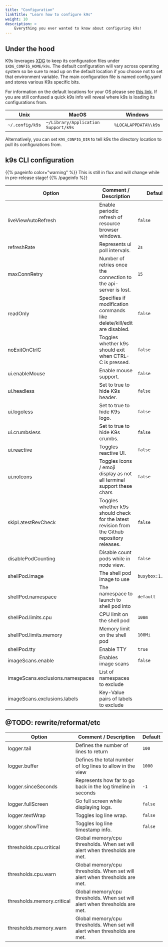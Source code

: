 ```yaml
---
title: "Configuration"
linkTitle: "Learn how to configure k9s"
weight: 10
description: >
    Everything you ever wanted to know about configuring k9s!
---
```


## Under the hood

K9s leverages [XDG](https://specifications.freedesktop.org/basedir-spec/latest/) to keep its configuration files under `$XDG_CONFIG_HOME/k9s`. The default configuration will vary across operating system so be sure to read up on the default location if you choose not to set that environment variable. The main configuration file is named config.yaml and stores various K9s specific bits.

For information on the default locations for your OS please see [this link](https://github.com/adrg/xdg/blob/master/README.md). If you are still confused a quick k9s info will reveal where k9s is loading its configurations from.

|Unix|MacOS|Windows|
|----|-----|-------|
|`~/.config/k9s`|`~/Library/Application Support/k9s`|`%LOCALAPPDATA%\k9s`|

Alternatively, you can set `K9S_CONFIG_DIR` to tell k9s the directory location to pull its configurations from.

## k9s CLI configuration

{{% pageinfo color="warning" %}}
This is still in flux and will change while in pre-release stage!
{{% /pageinfo %}}

| Option                  | Comment / Description  |  Default |
|-------------------------|---------------------------------------------------------------------------------------|----------------|
| liveViewAutoRefresh                   | Enable periodic refresh of resource browser windows.| `false` |
| refreshRate                           | Represents ui poll intervals.| `2s` |
| maxConnRetry                          | Number of retries once the connection to the api-server is lost.| `15` |
| readOnly                              | Specifies if modification commands like delete/kill/edit are disabled.| `false` |
| noExitOnCtrlC                         | Toggles whether k9s should exit when CTRL-C is pressed.| `false` |
| ui.enableMouse                        | Enable mouse support.| `false` |
| ui.headless                           | Set to true to hide K9s header.| `false` |                        
| ui.logoless                           | Set to true to hide K9s logo.| `false` |                           
| ui.crumbsless                         | Set to true to hide K9s crumbs.| `false` |
| ui.reactive                           | Toggles reactive UI.|`false` |              
| ui.noIcons                            | Toggles icons / emoji display as not all terminal support these chars | `false` | 
| skipLatestRevCheck                    | Toggles whether k9s should check for the latest revision from the Github repository releases. | `false` |
| disablePodCounting                    | Disable count pods while in node view.| `false` |
| shellPod.image                        | The shell pod image to use | `busybox:1.35.0` |
| shellPod.namespace                    | The namespace to launch to shell pod into | `default` |
| shellPod.limits.cpu                   | CPU limit on the shell pod | `100m`|
| shellPod.limits.memory                | Memory limit on the shell pod | `100Mi` |
| shellPod.tty                          | Enable TTY | `true` |
| imageScans.enable                     | Enables image scans | `false` |
| imageScans.exclusions.namespaces      | List of namespaces to exclude |  |
| imageScans.exclusions.labels          | Key-Value pairs of labels to exclude |  |


## @TODO: rewrite/reformat/etc
| Option                  | Comment / Description  |  Default |
|-------------------------|---------------------------------------------------------------------------------------|----------------|
| logger.tail                           | Defines the number of lines to return | `100` |
| logger.buffer                         | Defines the total number of log lines to allow in the view | `1000` | 
| logger.sinceSeconds                   | Represents how far to go back in the log timeline in seconds | `-1`|
| logger.fullScreen                     | Go full screen while displaying logs.| `false` |    
| logger.textWrap                       | Toggles log line wrap.| `false` |                     
| logger.showTime                       | Toggles log line timestamp info.| `false` |
| thresholds.cpu.critical               | Global memory/cpu thresholds. When set will alert when thresholds are met. |  |
| thresholds.cpu.warn                   | Global memory/cpu thresholds. When set will alert when thresholds are met. | |
| thresholds.memory.critical            | Global memory/cpu thresholds. When set will alert when thresholds are met.|
| thresholds.memory.warn                | Global memory/cpu thresholds. When set will alert when thresholds are met.|